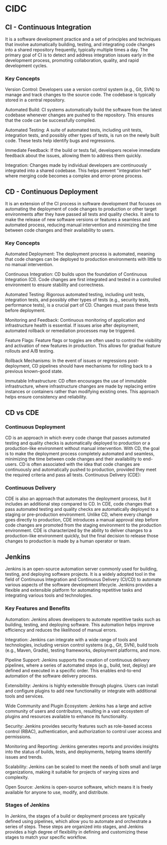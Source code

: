 # CIDC

## CI - Continuous Integration
It is a software development practice and a set of principles and techniques that involve automatically building, testing, and integrating code changes into a shared repository frequently, typically multiple times a day. The primary goal of CI is to detect and address integration issues early in the development process, promoting collaboration, quality, and rapid development cycles.

### Key Concepts
Version Control: Developers use a version control system (e.g., Git, SVN) to manage and track changes to the source code. The codebase is typically stored in a central repository.

Automated Build: CI systems automatically build the software from the latest codebase whenever changes are pushed to the repository. This ensures that the code can be successfully compiled.

Automated Testing: A suite of automated tests, including unit tests, integration tests, and possibly other types of tests, is run on the newly built code. These tests help identify bugs and regressions.

Immediate Feedback: If the build or tests fail, developers receive immediate feedback about the issues, allowing them to address them quickly.

Integration: Changes made by individual developers are continuously integrated into a shared codebase. This helps prevent "integration hell" where merging code becomes a complex and error-prone process.

## CD - Continuous Deployment
It is an extension of the CI process in software development that focuses on automating the deployment of code changes to production or other target environments after they have passed all tests and quality checks. It aims to make the release of new software versions or features a seamless and automated process, reducing manual intervention and minimizing the time between code changes and their availability to users.

### Key Concepts
Automated Deployment: The deployment process is automated, meaning that code changes can be deployed to production environments with little to no manual intervention.

Continuous Integration: CD builds upon the foundation of Continuous Integration (CI). Code changes are first integrated and tested in a controlled environment to ensure stability and correctness.

Automated Testing: Rigorous automated testing, including unit tests, integration tests, and possibly other types of tests (e.g., security tests, performance tests), is a crucial part of CD. Changes must pass these tests before deployment.

Monitoring and Feedback: Continuous monitoring of application and infrastructure health is essential. If issues arise after deployment, automated rollback or remediation processes may be triggered.

Feature Flags: Feature flags or toggles are often used to control the visibility and activation of new features in production. This allows for gradual feature rollouts and A/B testing.

Rollback Mechanisms: In the event of issues or regressions post-deployment, CD pipelines should have mechanisms for rolling back to a previous known-good state.

Immutable Infrastructure: CD often encourages the use of immutable infrastructure, where infrastructure changes are made by replacing entire instances or containers rather than modifying existing ones. This approach helps ensure consistency and reliability.

## CD vs CDE

### Continuous Deployment
CD is an approach in which every code change that passes automated testing and quality checks is automatically deployed to production or a production-like environment without manual intervention.
With CD, the goal is to make the deployment process completely automated and seamless, minimizing the time between code changes and their availability to end-users.
CD is often associated with the idea that code changes are continuously and automatically pushed to production, provided they meet the required criteria and pass all tests.
Continuous Delivery (CDE):

### Continuous Delivery
CDE is also an approach that automates the deployment process, but it includes an additional step compared to CD.
In CDE, code changes that pass automated testing and quality checks are automatically deployed to a staging or pre-production environment.
Unlike CD, where every change goes directly to production, CDE introduces a manual approval step before code changes are promoted from the staging environment to the production environment.
CDE is characterized by the ability to deliver changes to a production-like environment quickly, but the final decision to release those changes to production is made by a human operator or team.

## Jenkins
Jenkins is an open-source automation server commonly used for building, testing, and deploying software projects. It is a widely adopted tool in the field of Continuous Integration and Continuous Delivery (CI/CD) to automate various aspects of the software development lifecycle. Jenkins provides a flexible and extensible platform for automating repetitive tasks and integrating various tools and technologies.

### Key Features and Benefits
Automation: Jenkins allows developers to automate repetitive tasks such as building, testing, and deploying software. This automation helps improve efficiency and reduces the likelihood of manual errors.

Integration: Jenkins can integrate with a wide range of tools and technologies, including version control systems (e.g., Git, SVN), build tools (e.g., Maven, Gradle), testing frameworks, deployment platforms, and more.

Pipeline Support: Jenkins supports the creation of continuous delivery pipelines, where a series of automated steps (e.g., build, test, deploy) are defined and executed in a specific order. This enables end-to-end automation of the software delivery process.

Extensibility: Jenkins is highly extensible through plugins. Users can install and configure plugins to add new functionality or integrate with additional tools and services.

Wide Community and Plugin Ecosystem: Jenkins has a large and active community of users and contributors, resulting in a vast ecosystem of plugins and resources available to enhance its functionality.

Security: Jenkins provides security features such as role-based access control (RBAC), authentication, and authorization to control user access and permissions.

Monitoring and Reporting: Jenkins generates reports and provides insights into the status of builds, tests, and deployments, helping teams identify issues and trends.

Scalability: Jenkins can be scaled to meet the needs of both small and large organizations, making it suitable for projects of varying sizes and complexity.

Open Source: Jenkins is open-source software, which means it is freely available for anyone to use, modify, and distribute.

### Stages of Jenkins
In Jenkins, the stages of a build or deployment process are typically defined using pipelines, which allow you to automate and orchestrate a series of steps. These steps are organized into stages, and Jenkins provides a high degree of flexibility in defining and customizing these stages to match your specific workflow.

